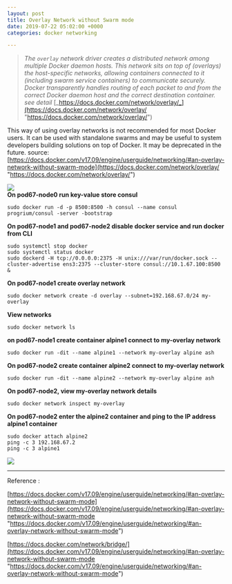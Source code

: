 ```yaml
---
layout: post
title: Overlay Network without Swarm mode
date: 2019-07-22 05:02:00 +0000
categories: docker networking

---
```

> _The `overlay` network driver creates a distributed network among multiple Docker daemon hosts. This network sits on top of (overlays) the host-specific networks, allowing containers connected to it (including swarm service containers) to communicate securely. Docker transparently handles routing of each packet to and from the correct Docker daemon host and the correct destination container. see detail_ [_https://docs.docker.com/network/overlay/_](https://docs.docker.com/network/overlay/ "https://docs.docker.com/network/overlay/")

This way of using overlay networks is not recommended for most Docker users. It can be used with standalone swarms and may be useful to system developers building solutions on top of Docker. It may be deprecated in the future. source: [https://docs.docker.com/v17.09/engine/userguide/networking/#an-overlay-network-without-swarm-mode](https://docs.docker.com/network/overlay/ "https://docs.docker.com/network/overlay/")

![](https://res.cloudinary.com/dhcy32o8d/image/upload/v1585144873/myblog/1_qb-KM7dRM7ZqmuJj0ZI5NA_ms5vdn.png)  
**On pod67-node0 run key-value store consul**

    sudo docker run -d -p 8500:8500 -h consul --name consul progrium/consul -server -bootstrap

**On pod67-node1 and pod67-node2 disable docker service and run docker from CLI**

    sudo systemctl stop docker
    sudo systemctl status docker
    sudo dockerd -H tcp://0.0.0.0:2375 -H unix:///var/run/docker.sock --cluster-advertise ens3:2375 --cluster-store consul://10.1.67.100:8500 &

**On pod67-node1 create overlay network**

    sudo docker network create -d overlay --subnet=192.168.67.0/24 my-overlay

**View networks**

    sudo docker network ls

**on pod67-node1 create container alpine1 connect to my-overlay network**

    sudo docker run -dit --name alpine1 --network my-overlay alpine ash

**On pod67-node2 create container alpine2 connect to my-overlay network**

    sudo docker run -dit --name alpine2 --network my-overlay alpine ash

**On pod67-node2, view my-overlay network details**

    sudo docker network inspect my-overlay

**On pod67-node2 enter the alpine2 container and ping to the IP address alpine1 container**

    sudo docker attach alpine2
    ping -c 3 192.168.67.2
    ping -c 3 alpine1

![](https://res.cloudinary.com/dhcy32o8d/image/upload/v1585144926/myblog/1_lmsfUsujZTpTI-fhDcPjsg_msa0sg.png)

***

Reference :

[https://docs.docker.com/v17.09/engine/userguide/networking/#an-overlay-network-without-swarm-mode](https://docs.docker.com/v17.09/engine/userguide/networking/#an-overlay-network-without-swarm-mode "https://docs.docker.com/v17.09/engine/userguide/networking/#an-overlay-network-without-swarm-mode")

[https://docs.docker.com/network/bridge/](https://docs.docker.com/v17.09/engine/userguide/networking/#an-overlay-network-without-swarm-mode "https://docs.docker.com/v17.09/engine/userguide/networking/#an-overlay-network-without-swarm-mode")